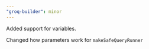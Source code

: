 ```yaml
---
"groq-builder": minor
---
```


Added support for variables.

Changed how parameters work for `makeSafeQueryRunner`

